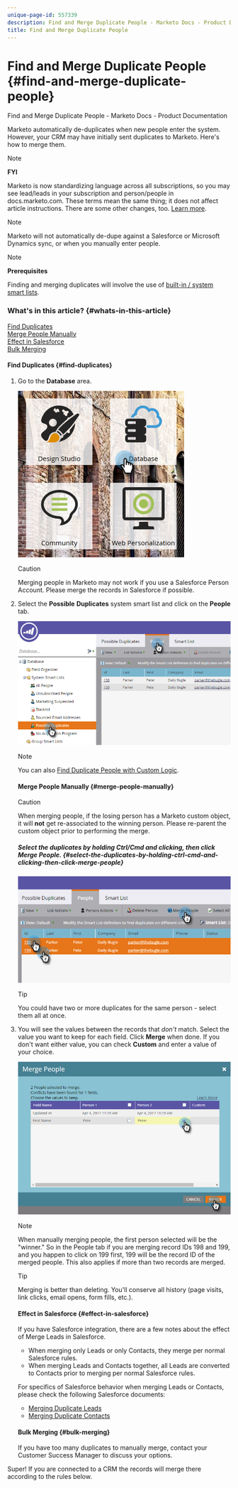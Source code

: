 ```yaml
---
unique-page-id: 557339
description: Find and Merge Duplicate People - Marketo Docs - Product Documentation
title: Find and Merge Duplicate People
---
```


# Find and Merge Duplicate People {#find-and-merge-duplicate-people}

Find and Merge Duplicate People - Marketo Docs - Product Documentation

Marketo automatically de-duplicates when new people enter the system. However, your CRM may have initially sent duplicates to Marketo. Here's how to merge them.

>[!NOTE]
>
>**FYI**
>
>Marketo is now standardizing language across all subscriptions, so you may see lead/leads in your subscription and person/people in docs.marketo.com. These terms mean the same thing; it does not affect article instructions. There are some other changes, too. [Learn more](http://docs.marketo.com/display/DOCS/Updates+to+Marketo+Terminology).

>[!NOTE]
>
>Marketo will not automatically de-dupe against a Salesforce or Microsoft Dynamics sync, or when you manually enter people.

>[!NOTE]
>
>**Prerequisites**
>
>Finding and merging duplicates will involve the use of [built-in / system smart lists](../../../../product-docs/core-marketo-concepts/smart-lists-and-static-lists/using-smart-lists/use-built-in-system-smart-lists.md).

### What's in this article? {#whats-in-this-article}

[Find Duplicates](#find-duplicates)  
[Merge People Manually](#merge-people-manually)  
[Effect in Salesforce](#effect-in-salesforce)  
[Bulk Merging](#bulk-merging)

#### Find Duplicates {#find-duplicates}

1. Go to the **Database** area.

   ![](assets/db.png)

   >[!CAUTION]
   >
   >Merging people in Marketo may not work if you use a Salesforce Person Account. Please merge the records in Salesforce if possible.

1. Select the **Possible** **Duplicates** system smart list and click on the **People** tab.

   ![](assets/two.png)

   >[!NOTE]
   >
   >You can also [Find Duplicate People with Custom Logic](find-duplicate-people-with-custom-logic.md).

   #### Merge People Manually {#merge-people-manually}

   >[!CAUTION]
   >
   >When merging people, if the losing person has a Marketo custom object, it will **not** get re-associated to the winning person. Please re-parent the custom object prior to performing the merge.

   ##### Select the duplicates by holding Ctrl/Cmd and clicking, then click Merge People. {#select-the-duplicates-by-holding-ctrl-cmd-and-clicking-then-click-merge-people}

   ![](assets/three.png)

   >[!TIP]
   >
   >You could have two or more duplicates for the same person - select them all at once.

1. You will see the values between the records that *don't* match. Select the value you want to keep for each field. Click **Merge** when done. If you don't want either value, you can check **Custom** and enter a value of your choice.

   ![](assets/four.png)

   >[!NOTE]
   >
   >When manually merging people, the first person selected will be the "winner." So in the People tab if you are merging record IDs 198 and 199, and you happen to click on 199 first, 199 will be the record ID of the merged people. This also applies if more than two records are merged.

   >[!TIP]
   >
   >Merging is better than deleting. You'll conserve all history (page visits, link clicks, email opens, form fills, etc.).

   #### Effect in Salesforce {#effect-in-salesforce}

   If you have Salesforce integration, there are a few notes about the effect of Merge Leads in Salesforce.

    * When merging only Leads or only Contacts, they merge per normal Salesforce rules.
    * When merging Leads and Contacts together, all Leads are converted to Contacts prior to merging per normal Salesforce rules.

   For specifics of Salesforce behavior when merging Leads or Contacts, please check the following Salesforce documents:

    * [Merging Duplicate Leads](https://help.salesforce.com/HTViewHelpDoc?id=leads_merge.htm&language=en_US)
    * [Merging Duplicate Contacts](https://help.salesforce.com/HTViewHelpDoc?id=contacts_merge.htm&language=en_US)

   #### Bulk Merging {#bulk-merging}

   If you have too many duplicates to manually merge, contact your Customer Success Manager to discuss your options.

Super! If you are connected to a CRM the records will merge there according to the rules below. 